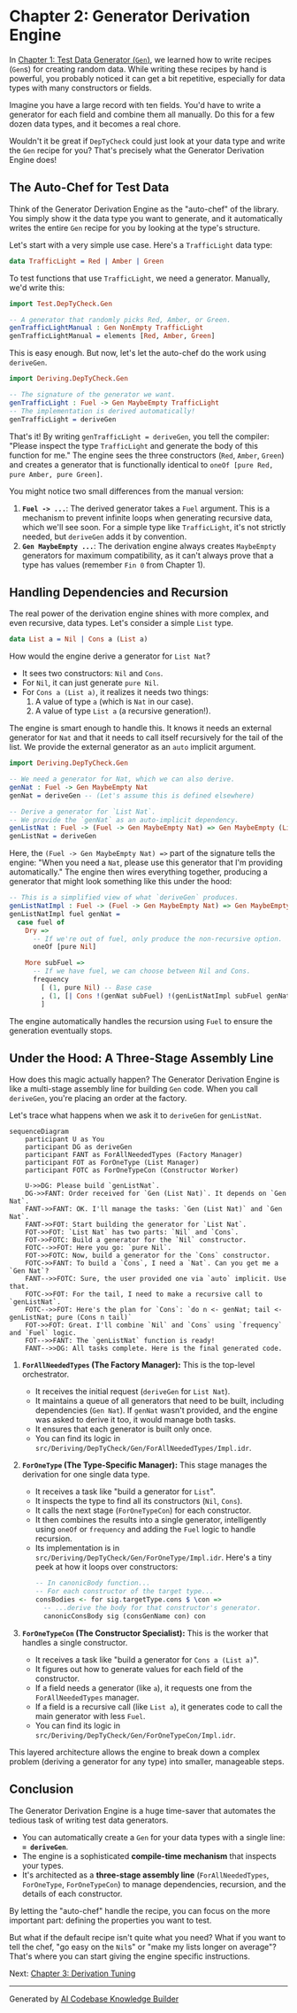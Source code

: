 # Chapter 2: Generator Derivation Engine

In [Chapter 1: Test Data Generator (`Gen`)](01_test_data_generator___gen___.md), we learned how to write recipes (`Gen`s) for creating random data. While writing these recipes by hand is powerful, you probably noticed it can get a bit repetitive, especially for data types with many constructors or fields.

Imagine you have a large record with ten fields. You'd have to write a generator for each field and combine them all manually. Do this for a few dozen data types, and it becomes a real chore.

Wouldn't it be great if `DepTyCheck` could just look at your data type and write the `Gen` recipe for you? That's precisely what the Generator Derivation Engine does!

## The Auto-Chef for Test Data

Think of the Generator Derivation Engine as the "auto-chef" of the library. You simply show it the data type you want to generate, and it automatically writes the entire `Gen` recipe for you by looking at the type's structure.

Let's start with a very simple use case. Here's a `TrafficLight` data type:

```idris
data TrafficLight = Red | Amber | Green
```

To test functions that use `TrafficLight`, we need a generator. Manually, we'd write this:

```idris
import Test.DepTyCheck.Gen

-- A generator that randomly picks Red, Amber, or Green.
genTrafficLightManual : Gen NonEmpty TrafficLight
genTrafficLightManual = elements [Red, Amber, Green]
```

This is easy enough. But now, let's let the auto-chef do the work using `deriveGen`.

```idris
import Deriving.DepTyCheck.Gen

-- The signature of the generator we want.
genTrafficLight : Fuel -> Gen MaybeEmpty TrafficLight
-- The implementation is derived automatically!
genTrafficLight = deriveGen
```

That's it! By writing `genTrafficLight = deriveGen`, you tell the compiler: "Please inspect the type `TrafficLight` and generate the body of this function for me." The engine sees the three constructors (`Red`, `Amber`, `Green`) and creates a generator that is functionally identical to `oneOf [pure Red, pure Amber, pure Green]`.

You might notice two small differences from the manual version:
1.  **`Fuel -> ...`**: The derived generator takes a `Fuel` argument. This is a mechanism to prevent infinite loops when generating recursive data, which we'll see soon. For a simple type like `TrafficLight`, it's not strictly needed, but `deriveGen` adds it by convention.
2.  **`Gen MaybeEmpty ...`**: The derivation engine always creates `MaybeEmpty` generators for maximum compatibility, as it can't always prove that a type has values (remember `Fin 0` from Chapter 1).

## Handling Dependencies and Recursion

The real power of the derivation engine shines with more complex, and even recursive, data types. Let's consider a simple `List` type.

```idris
data List a = Nil | Cons a (List a)
```

How would the engine derive a generator for `List Nat`?
- It sees two constructors: `Nil` and `Cons`.
- For `Nil`, it can just generate `pure Nil`.
- For `Cons a (List a)`, it realizes it needs two things:
    1.  A value of type `a` (which is `Nat` in our case).
    2.  A value of type `List a` (a recursive generation!).

The engine is smart enough to handle this. It knows it needs an external generator for `Nat` and that it needs to call itself recursively for the tail of the list. We provide the external generator as an `auto` implicit argument.

```idris
import Deriving.DepTyCheck.Gen

-- We need a generator for Nat, which we can also derive.
genNat : Fuel -> Gen MaybeEmpty Nat
genNat = deriveGen -- (Let's assume this is defined elsewhere)

-- Derive a generator for `List Nat`.
-- We provide the `genNat` as an auto-implicit dependency.
genListNat : Fuel -> (Fuel -> Gen MaybeEmpty Nat) => Gen MaybeEmpty (List Nat)
genListNat = deriveGen
```

Here, the `(Fuel -> Gen MaybeEmpty Nat) =>` part of the signature tells the engine: "When you need a `Nat`, please use this generator that I'm providing automatically." The engine then wires everything together, producing a generator that might look something like this under the hood:

```idris
-- This is a simplified view of what `deriveGen` produces.
genListNatImpl : Fuel -> (Fuel -> Gen MaybeEmpty Nat) => Gen MaybeEmpty (List Nat)
genListNatImpl fuel genNat =
  case fuel of
    Dry =>
      -- If we're out of fuel, only produce the non-recursive option.
      oneOf [pure Nil]

    More subFuel =>
      -- If we have fuel, we can choose between Nil and Cons.
      frequency
        [ (1, pure Nil) -- Base case
        , (1, [| Cons !(genNat subFuel) !(genListNatImpl subFuel genNat) |]) -- Recursive case
        ]
```
The engine automatically handles the recursion using `Fuel` to ensure the generation eventually stops.

## Under the Hood: A Three-Stage Assembly Line

How does this magic actually happen? The Generator Derivation Engine is like a multi-stage assembly line for building `Gen` code. When you call `deriveGen`, you're placing an order at the factory.

Let's trace what happens when we ask it to `deriveGen` for `genListNat`.

```mermaid
sequenceDiagram
    participant U as You
    participant DG as deriveGen
    participant FANT as ForAllNeededTypes (Factory Manager)
    participant FOT as ForOneType (List Manager)
    participant FOTC as ForOneTypeCon (Constructor Worker)

    U->>DG: Please build `genListNat`.
    DG->>FANT: Order received for `Gen (List Nat)`. It depends on `Gen Nat`.
    FANT->>FANT: OK. I'll manage the tasks: `Gen (List Nat)` and `Gen Nat`.
    FANT->>FOT: Start building the generator for `List Nat`.
    FOT->>FOT: `List Nat` has two parts: `Nil` and `Cons`.
    FOT->>FOTC: Build a generator for the `Nil` constructor.
    FOTC-->>FOT: Here you go: `pure Nil`.
    FOT->>FOTC: Now, build a generator for the `Cons` constructor.
    FOTC->>FANT: To build a `Cons`, I need a `Nat`. Can you get me a `Gen Nat`?
    FANT-->>FOTC: Sure, the user provided one via `auto` implicit. Use that.
    FOTC->>FOT: For the tail, I need to make a recursive call to `genListNat`.
    FOTC-->>FOT: Here's the plan for `Cons`: `do n <- genNat; tail <- genListNat; pure (Cons n tail)`
    FOT->>FOT: Great. I'll combine `Nil` and `Cons` using `frequency` and `Fuel` logic.
    FOT-->>FANT: The `genListNat` function is ready!
    FANT-->>DG: All tasks complete. Here is the final generated code.
```

1.  **`ForAllNeededTypes` (The Factory Manager):** This is the top-level orchestrator.
    - It receives the initial request (`deriveGen` for `List Nat`).
    - It maintains a queue of all generators that need to be built, including dependencies (`Gen Nat`). If `genNat` wasn't provided, and the engine was asked to derive it too, it would manage both tasks.
    - It ensures that each generator is built only once.
    - You can find its logic in `src/Deriving/DepTyCheck/Gen/ForAllNeededTypes/Impl.idr`.

2.  **`ForOneType` (The Type-Specific Manager):** This stage manages the derivation for one single data type.
    - It receives a task like "build a generator for `List`".
    - It inspects the type to find all its constructors (`Nil`, `Cons`).
    - It calls the next stage (`ForOneTypeCon`) for each constructor.
    - It then combines the results into a single generator, intelligently using `oneOf` or `frequency` and adding the `Fuel` logic to handle recursion.
    - Its implementation is in `src/Deriving/DepTyCheck/Gen/ForOneType/Impl.idr`. Here's a tiny peek at how it loops over constructors:
      ```idris
      -- In canonicBody function...
      -- For each constructor of the target type...
      consBodies <- for sig.targetType.cons $ \con =>
        -- ...derive the body for that constructor's generator.
        canonicConsBody sig (consGenName con) con
      ```

3.  **`ForOneTypeCon` (The Constructor Specialist):** This is the worker that handles a single constructor.
    - It receives a task like "build a generator for `Cons a (List a)`".
    - It figures out how to generate values for each field of the constructor.
    - If a field needs a generator (like `a`), it requests one from the `ForAllNeededTypes` manager.
    - If a field is a recursive call (like `List a`), it generates code to call the main generator with less `Fuel`.
    - You can find its logic in `src/Deriving/DepTyCheck/Gen/ForOneTypeCon/Impl.idr`.

This layered architecture allows the engine to break down a complex problem (deriving a generator for any type) into smaller, manageable steps.

## Conclusion

The Generator Derivation Engine is a huge time-saver that automates the tedious task of writing test data generators.

- You can automatically create a `Gen` for your data types with a single line: **`= deriveGen`**.
- The engine is a sophisticated **compile-time mechanism** that inspects your types.
- It's architected as a **three-stage assembly line** (`ForAllNeededTypes`, `ForOneType`, `ForOneTypeCon`) to manage dependencies, recursion, and the details of each constructor.

By letting the "auto-chef" handle the recipe, you can focus on the more important part: defining the properties you want to test.

But what if the default recipe isn't quite what you need? What if you want to tell the chef, "go easy on the `Nil`s" or "make my lists longer on average"? That's where you can start giving the engine specific instructions.

Next: [Chapter 3: Derivation Tuning](03_derivation_tuning_.md)

---

Generated by [AI Codebase Knowledge Builder](https://github.com/The-Pocket/Tutorial-Codebase-Knowledge)